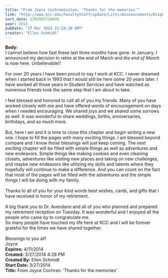 ```yaml
---
title: "From Joyce Cochran&colon; 'Thanks for the memories'"
link: "http://www.kcc.edu/FacultyStaff/update/Lists/Announcements/DispForm.aspx?ID=1453"
sort_date: 1395955710000
year: 2014
pubDate: "27 Mar 2014 21:28:30 GMT"
creator: "Ellen Schmidt"
---
```


<div><b>Body:</b> <div class="ExternalClass842C198DD2C647D899C767E92E1F0C15">
<div>I cannot believe how fast these last three months have gone. In January, I announced my decision to retire at the end of March and <em>the end of March </em>is now here. Unbelievable!!</div>
<div> </div>
<div>For over 20 years I have been proud to say I work at KCC. I never dreamed when I started back in 1993 that I would still be here some 20 years later. I have worked all those years in Student Services and have watched as numerous friends took the same step that I am about to take. </div>
<div> </div>
<div>I feel blessed and honored to call all of you my friends. Many of you have worked closely with me and have offered words of encouragement on days when I needed encouraging. We shared joys and we shared some sorrows as well. It was wonderful to share weddings, births, anniversaries, birthdays, and so much more. </div>
<div> </div>
<div>But, here I am and it is time to close this chapter and begin writing a new one. I hope to fill the pages with many exciting things. I am blessed beyond compare and I know those blessings will just keep coming. The next exciting chapter will be filled with simple things as well as adventures and new endeavors. Simple things like making cookies and even cleaning closets, adventures like visiting new places and taking on new challenges, and maybe new endeavors like utilizing my skills and talents where they hopefully will continue to make a difference. And you can count on the fact that most of the pages will be filled with the adventures and the simple things I will be doing with my family. </div>
<div> </div>
<div>Thanks to all of you for your kind words best wishes, cards, and gifts that I have received in honor of my retirement. </div>
<div> </div>
<div>A big thank you to Dr. Avendano and all of you who planned and prepared my retirement reception on Tuesday. It was wonderful and I enjoyed all the people who came by to congratulate me. </div>
<div>So many people have touched my life here at KCC and I will be forever grateful for the times we have shared together. </div>
<div> </div>
<div>Blessings to you all!</div>
<div>Joyce<br /></div></div></div>
<div><b>Expires:</b> 4/11/2014</div>
<div><b>Created:</b> 3/27/2014 4:28 PM</div>
<div><b>Created By:</b> Ellen Schmidt</div>
<div><b>Start Date:</b> 3/27/2014</div>
<div><b>Title:</b> From Joyce Cochran: &#39;Thanks for the memories&#39;</div>
